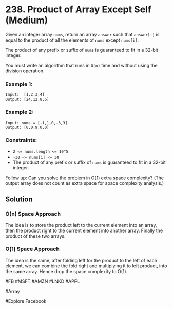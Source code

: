 # 238. Product of Array Except Self (Medium)

Given an integer array `nums`, return an array `answer` such that `answer[i]` is equal to the product of all the elements of `nums` except `nums[i]`.

The product of any prefix or suffix of `nums` is guaranteed to fit in a 32-bit integer.

You must write an algorithm that runs in `O(n)` time and without using the division operation.

### Example 1:

```
Input:  [1,2,3,4]
Output: [24,12,8,6]
```

### Example 2:

```
Input: nums = [-1,1,0,-3,3]
Output: [0,0,9,0,0]
```

### Constraints:

- `2 <= nums.length <= 10^5`
- `-30 <= nums[i] <= 30`
- The product of any prefix or suffix of `nums` is guaranteed to fit in a 32-bit integer.

Follow up: Can you solve the problem in O(1) extra space complexity? (The output array does not count as extra space for space complexity analysis.)

## Solution

### O(n) Space Approach

The idea is to store the product left to the current element into an array, then the product right to the current element into another array. Finally the product of these two arrays.

### O(1) Space Approach

The idea is the same, after folding left for the product to the left of each element, we can combine the fold right and multiplying it to left product, into the same array. Hence drop the space complexity to O(1).

#FB #MSFT #AMZN #LNKD #APPL

#Array

#Explore Facebook
